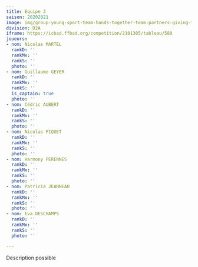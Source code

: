 ```yaml
---
title: Equipe 3
saison: 20202021
image: img/group-young-sport-team-hands-together-team-partners-giving-f-group-young-sport-team-hands-together-team-partners-giving-fist-129604322.jpg
division: D2A
iframe: https://icbad.ffbad.org/competition/2101305/tableau/580
joueurs:
- nom: Nicolas MARTEL
  rankD: ''
  rankMx: ''
  rankS: ''
  photo: ''
- nom: Guillaume GEYER
  rankD: ''
  rankMx: ''
  rankS: ''
  is_captain: true
  photo: ''
- nom: Cédric AUBERT
  rankD: ''
  rankMx: ''
  rankS: ''
  photo: ''
- nom: Nicolas PIQUET
  rankD: ''
  rankMx: ''
  rankS: ''
  photo: ''
- nom: Harmony PERENNES
  rankD: ''
  rankMx: ''
  rankS: ''
  photo: ''
- nom: Patricia JEANNEAU
  rankD: ''
  rankMx: ''
  rankS: ''
  photo: ''
- nom: Eva DESCHAMPS
  rankD: ''
  rankMx: ''
  rankS: ''
  photo: ''

---
```

Description possible